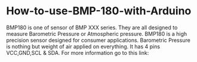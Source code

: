 # How-to-use-BMP-180-with-Arduino
BMP180 is one of sensor of BMP XXX series. They are all designed to measure Barometric Pressure or Atmospheric pressure. BMP180 is a high precision sensor designed for consumer applications. Barometric Pressure is nothing but weight of air applied on everything. It has 4 pins VCC,GND,SCL &amp; SDA. For more information go to this link:
